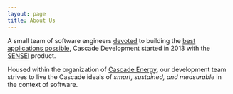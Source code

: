 ```yaml
---
layout: page
title: About Us
---
```


A small team of software engineers [devoted](/developer_agreement) to building the [best applications possible](/coding_standards), Cascade Development started in 2013 with the [SENSEI](http://energysensei.com/) product.

Housed within the organization of [Cascade Energy](https://cascadeenergy.com/company/), our development team strives to live the Cascade ideals of *smart, sustained, and measurable* in the context of software.
